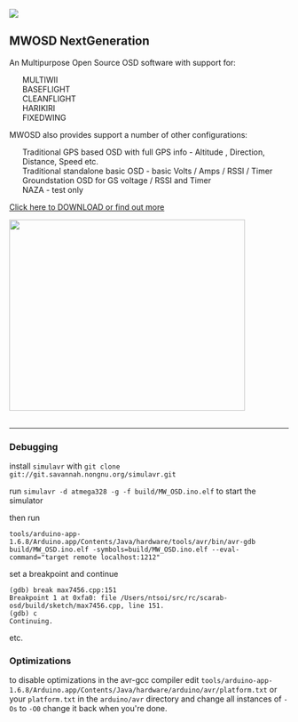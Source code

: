 
[![](https://www.paypalobjects.com/en_GB/i/btn/btn_donate_SM.gif)](https://www.paypal.com/cgi-bin/webscr?cmd=_donations&business=EBS76N8F426G2&lc=GB&item_name=MW%2dOSD&item_number=R1%2e3&currency_code=GBP&bn=PP%2dDonationsBF%3abtn_donate_SM%2egif%3aNonHosted)
## MWOSD NextGeneration ##

An Multipurpose Open Source OSD software with support for:
<ul class="task-list">
<li>MULTIWII</li>
<li>BASEFLIGHT</li>
<li>CLEANFLIGHT</li>
<li>HARIKIRI</li>
<li>FIXEDWING</li>
</ul>
MWOSD also provides support a number of other configurations: 
<ul class="task-list">
<li>Traditional GPS based OSD with full GPS info - Altitude , Direction, Distance, Speed etc.</li>
<li>Traditional standalone basic OSD - basic Volts / Amps / RSSI / Timer</li>
<li>Groundstation OSD for GS voltage / RSSI and Timer</li>
<li>NAZA - test only</li>
</ul>

<a href='http://www.mwosd.com' target='_blank'>Click here to DOWNLOAD or find out more</a><br>

<a href='http://www.youtube.com/watch?feature=player_embedded&v=FCIyhbT1kK0' target='_blank'><img src='http://img.youtube.com/vi/FCIyhbT1kK0/0.jpg' width='425' height=344 /></a><br>
<br>
<hr />

### Debugging

install `simulavr` with `git clone git://git.savannah.nongnu.org/simulavr.git`

run `simulavr -d atmega328 -g -f build/MW_OSD.ino.elf` to start the simulator

then run

`tools/arduino-app-1.6.8/Arduino.app/Contents/Java/hardware/tools/avr/bin/avr-gdb build/MW_OSD.ino.elf -symbols=build/MW_OSD.ino.elf --eval-command="target remote localhost:1212"`

set a breakpoint and continue

```
(gdb) break max7456.cpp:151
Breakpoint 1 at 0xfa0: file /Users/ntsoi/src/rc/scarab-osd/build/sketch/max7456.cpp, line 151.
(gdb) c
Continuing.
```

etc.

### Optimizations

to disable optimizations in the avr-gcc compiler edit `tools/arduino-app-1.6.8/Arduino.app/Contents/Java/hardware/arduino/avr/platform.txt` or your `platform.txt` in the `arduino/avr` directory and change all instances of `-Os` to `-O0` change it back when you're done.
